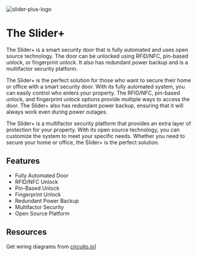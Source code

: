 ![slider-plus-logo](https://github.com/th3-s7r4ng3r/the-slider-plus/blob/main/resources/images/sliderPlusLogo.png)

# The Slider+

The Slider+ is a smart security door that is fully automated and uses open source technology. The door can be unlocked using RFID/NFC, pin-based unlock, or fingerprint unlock. It also has redundant power backup and is a multifactor security platform.

The Slider+ is the perfect solution for those who want to secure their home or office with a smart security door. With its fully automated system, you can easily control who enters your property. The RFID/NFC, pin-based unlock, and fingerprint unlock options provide multiple ways to access the door. The Slider+ also has redundant power backup, ensuring that it will always work even during power outages.

The Slider+ is a multifactor security platform that provides an extra layer of protection for your property. With its open source technology, you can customize the system to meet your specific needs. Whether you need to secure your home or office, the Slider+ is the perfect solution.


## Features

- Fully Automated Door
- RFID/NFC Unlock
- Pin-Based Unlock
- Fingerprint Unlock
- Redundant Power Backup
- Multifactor Security
- Open Source Platform

## Resources
Get wiring diagrams from [circuito.io](https://www.circuito.io/app?components=1331,8654,9442,11061,13959,653574,761981,956215,1671987,7654323)]
